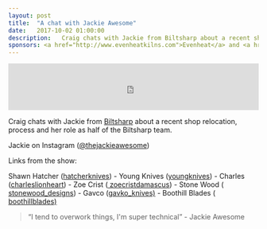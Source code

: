 ```yaml
---
layout: post
title:  "A chat with Jackie Awesome"
date:   2017-10-02 01:00:00
description:   Craig chats with Jackie from Biltsharp about a recent shop relocation, process and her role as half of the Biltsharp team.
sponsors: <a href="http://www.evenheatkilns.com">Evenheat</a> and <a href="http://www.tormek.com">Tormek</a>
---
```



<iframe frameborder='0' height='94px' scrolling='no' seamless src='https://simplecast.com/e/88462?style=medium-light' width='100%'></iframe>

Craig chats with Jackie from <a href="https://biltsharp.com">Biltsharp</a> about a recent shop relocation, process and her role as half of the Biltsharp team.

Jackie on Instagram (<a href="http://www.instagram.com/thejackieawesome">@thejackieawesome</a>)

 
  Links from the show:  

Shawn Hatcher (<a href="https://www.instagram.com/hatcherknives/">hatcherknives</a>) - Young Knives (<a href="https://www.instagram.com/youngknives">youngknives</a>) - Charles (<a href="https://www.instagram.com/charleslionheart">charleslionheart</a>) - Zoe Crist (<a href="https://www.instagram.com/zoecristdamascus/"> zoecristdamascus</a>) - Stone Wood (<a href="https://www.instagram.com/stonewood_designs/"> stonewood_designs</a>) - Gavco (<a href="https://www.instagram.com/gavko_knives/">gavko_knives)</a> - Boothill Blades (<a href="https://www.instagram.com/boothillblades/"> boothillblades)</a> 

<blockquote class="largeQuote">“I tend to overwork things, I'm super technical” - Jackie Awesome</blockquote>




